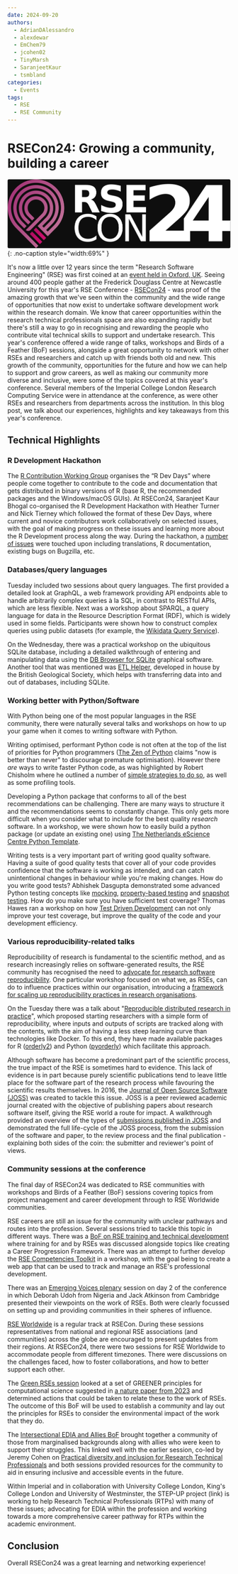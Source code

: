 ```yaml
---
date: 2024-09-20
authors:
  - AdrianDAlessandro
  - alexdewar
  - EmChem79
  - jcohen02
  - TinyMarsh
  - SaranjeetKaur
  - tsmbland
categories:
  - Events
tags:
  - RSE
  - RSE Community
---
```


# RSECon24: Growing a community, building a career

![The RSECon24 Logo](images/rsecon_2024/rsecon24.png){: .no-caption style="width:69%" }

It's now a little over 12 years since the term "Research Software Engineering" (RSE) was first coined at an [event held in Oxford, UK](https://www.software.ac.uk/blog/not-so-brief-history-research-software-engineers-0). Seeing around 400 people gather at the Frederick Douglass Centre at Newcastle University for this year's RSE Conference - [RSECon24](https://rsecon24.society-rse.org/) - was proof of the amazing growth that we've seen within the community and the wide range of opportunities that now exist to undertake software development work within the research domain. We know that career opportunities within the research technical professionals space are also expanding rapidly but there's still a way to go in recognising and rewarding the people who contribute vital technical skills to support and undertake research. This year's conference offered a wide range of talks, workshops and Birds of a Feather (BoF) sessions, alongside a great opportunity to network with other RSEs and researchers and catch up with friends both old and new. This growth of the community, opportunities for the future and how we can help to support and grow careers, as well as making our community more diverse and inclusive, were some of the topics covered at this year's conference. Several members of the Imperial College London Research Computing Service were in attendance at the conference, as were other RSEs and researchers from departments across the institution. In this blog post, we talk about our experiences, highlights and key takeaways from this year's conference.

<!-- more -->

## Technical Highlights

### R Development Hackathon

The [R Contribution Working Group](https://contributor.r-project.org/) organises the “R Dev Days” where people come together to contribute to the code and documentation that gets distributed in binary versions of R (base R, the recommended packages and the Windows/macOS GUIs). At RSECon24, Saranjeet Kaur Bhogal co-organised the R Development Hackathon with Heather Turner and Nick Tierney which followed the format of these Dev Days, where current and novice contributors work collaboratively on selected issues, with the goal of making progress on these issues and learning more about the R Development process along the way. During the hackathon, a [number of issues](https://github.com/r-devel/r-dev-day/issues?q=is%3Aissue+is%3Aopen+label%3ARSECon24) were touched upon including translations, R documentation, existing bugs on Bugzilla, etc.

### Databases/query languages

Tuesday included two sessions about query languages. The first provided a detailed look at GraphQL, a web framework providing API endpoints able to handle arbitrarily complex queries à la SQL, in contrast to RESTful APIs, which are less flexible. Next was a workshop about SPARQL, a query language for data in the Resource Description Format (RDF), which is widely used in some fields. Participants were shown how to construct complex queries using public datasets (for example, the [Wikidata Query Service](https://query.wikidata.org/)).

On the Wednesday, there was a practical workshop on the ubiquitous SQLite database, including a detailed walkthrough of entering and manipulating data using the [DB Browser for SQLite](https://sqlitebrowser.org/) graphical software. Another tool that was mentioned was [ETL Helper](https://github.com/BritishGeologicalSurvey/etlhelper), developed in house by the British Geological Society, which helps with transferring data into and out of databases, including SQLite.

### Working better with Python/Software

With Python being one of the most popular languages in the RSE community, there were naturally several talks and workshops on how to up your game when it comes to writing software with Python.

Writing optimised, performant Python code is not often at the top of the list of priorities for Python programmers ([The Zen of Python](https://peps.python.org/pep-0020/) claims "now is better than never" to discourage premature optimisation). However there _are_ ways to write faster Python code, as was highlighted by Robert Chisholm where he outlined a number of [simple strategies to do so](https://rse.shef.ac.uk/pando-python/ppp), as well as some profiling tools.

Developing a Python package that conforms to all of the best recommendations can be challenging. There are many ways to structure it and the recommendations seems to constantly change. This only gets more difficult when you consider what to include for the best quality _research_ software. In a workshop, we were shown how to easily build a python package (or update an existing one) using [The Netherlands eScience Centre Python Template]( https://research-software-directory.org/software/nlesc-python-template).

Writing tests is a very important part of writing good quality software. Having a suite of good quality tests that cover all of your code provides confidence that the software is working as intended, and can catch unintentional changes in behaviour while you're making changes. How do you write good tests? Abhishek Dasgupta demonstrated some advanced Python testing concepts like [mocking](https://docs.python.org/3/library/unittest.mock-examples.html), [property-based testing](https://hypothesis.works/articles/getting-started-with-hypothesis/) and [snapshot testing](https://github.com/syrupy-project/syrupy). How do you make sure you have sufficient test coverage? Thomas Hawes ran a workshop on how [Test Driven Development](https://github.com/UniExeterRSE/rsecon24-tdd-workshop/tree/main) can not only improve your test coverage, but improve the quality of the code and your development efficiency.

### Various reproducibility-related talks

Reproducibility of research is fundamental to the scientific method, and as research increasingly relies on software-generated results, the RSE community has recognised the need to [advocate for research software reproducibility](https://www.software.ac.uk/about-us/manifesto). One particular workshop focused on what we, as RSEs, can do to influence practices within our organisation, introducing a [framework for scaling up reproducibility practices in research organisations](https://zenodo.org/records/10664660).

On the Tuesday there was a talk about "[Reproducible distributed research in practice](https://virtual.oxfordabstracts.com/#/event/49081/submission/148)", which proposed starting researchers with a simple form of reproducibility, where inputs and outputs of scripts are tracked along with the contents, with the aim of having a less steep learning curve than technologies like Docker. To this end, they have made available packages for R ([orderly2](https://mrc-ide.github.io/orderly2/)) and Python ([pyorderly](https://github.com/mrc-ide/pyorderly)) which facilitate this approach.

Although software has become a predominant part of the scientific process, the true impact of the RSE is sometimes hard to evidence. This lack of evidence is in part because purely scientific publications tend to leave little place for the software part of the research process while favouring the scientific results themselves. In 2016, the [Journal of Open Source Software (JOSS)](https://joss.theoj.org) was created to tackle this issue. JOSS is a peer reviewed academic journal created with the objective of publishing papers about research software itself, giving the RSE world a route for impact. A walkthrough provided an overview of the types of [submissions published in JOSS](https://joss.readthedocs.io/en/latest/submitting.html) and demonstrated the full life-cycle of the JOSS process, from the submission of the software and paper, to the review process and the final publication - explaining both sides of the coin: the submitter and reviewer's point of views.

### Community sessions at the conference

The final day of RSECon24 was dedicated to RSE communities with workshops and Birds of a Feather (BoF) sessions covering topics from project management and career development through to RSE Worldwide communities.

RSE careers are still an issue for the community with unclear pathways and routes into the profession. Several sessions tried to tackle this topic in different ways. There was a [BoF on RSE training and technical development](https://virtual.oxfordabstracts.com/#/event/49081/submission/79) where training for and by RSEs was discussed alongside topics like creating a Career Progression Framework. There was an attempt to further develop the [RSE Competencies Toolkit](https://rsetoolkit.github.io/rse-competencies-toolkit/) in a workshop, with the goal being to create a web app that can be used to track and manage an RSE's professional development.

There was an [Emerging Voices plenary](https://rsecon24.society-rse.org/programme/emerging-voice-plenary/) session on day 2 of the conference in which Deborah Udoh from Nigeria and Jack Atkinson from Cambridge presented their viewpoints on the work of RSEs. Both were clearly focussed on setting up and providing communities in their spheres of influence.

[RSE Worldwide](https://rsecon24.society-rse.org/programme/rse-worldwide/) is a regular track at RSECon. During these sessions representatives from national and regional RSE associations (and communities) across the globe are encouraged to present updates from their regions. At RSECon24, there were two sessions for RSE Worldwide to accommodate people from different timezones. There were discussions on the challenges faced, how to foster collaborations, and how to better support each other.

The [Green RSEs session](https://virtual.oxfordabstracts.com/#/event/49081/submission/82) looked at a set of GREENER principles for computational science suggested in [a nature paper from 2023](https://www.nature.com/articles/s43588-023-00461-y/MMvCVz6cScGMe7AY39GvRQ) and determined actions that could be taken to relate these to the work of RSEs. The outcome of this BoF will be used to establish a community and lay out the principles for RSEs to consider the environmental impact of the work that they do.

The [Intersectional EDIA and Allies BoF](https://virtual.oxfordabstracts.com/#/event/49081/submission/139) brought together a community of those from marginalised backgrounds along with allies who were keen to support their struggles. This linked well with the earlier session, co-led by Jeremy Cohen on [Practical diversity and inclusion for Research Technical Professionals](https://virtual.oxfordabstracts.com/#/event/49081/submission/143) and both sessions provided resources for the community to aid in ensuring inclusive and accessible events in the future.

Within Imperial and in collaboration with University College London, King's College London and University of Westminster, the STEP-UP project (link) is working to help Research Technical Professionals (RTPs) with many of these issues; advocating for EDIA within the profession and working towards a more comprehensive career pathway for RTPs within the academic environment.

## Conclusion

Overall RSECon24 was a great learning and networking experience!
